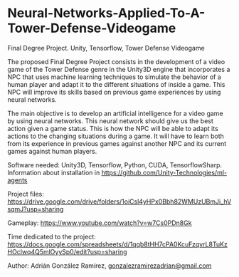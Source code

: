 # Neural-Networks-Applied-To-A-Tower-Defense-Videogame
Final Degree Project. Unity, Tensorflow, Tower Defense Videogame

The proposed Final Degree Project consists in the development of a video game of the Tower Defense genre in the Unity3D engine that incorporates a NPC that uses machine learning techniques to simulate the behavior of a human player and adapt it to the different
situations of inside a game. This NPC will improve its skills based on previous game experiences by using neural networks.

The main objective is to develop an artificial intelligence for a video game by using neural networks. This neural network should give us the best action given a game status. This is how the NPC will be able to adapt its actions to the changing situations during a game. It will have to learn both from its experience in previous games against another NPC and its current games against human players.

Software needed:
Unity3D, Tensorflow, Python, CUDA, TensorflowSharp. Information about installation in https://github.com/Unity-Technologies/ml-agents

Project files:
https://drive.google.com/drive/folders/1oiCsl4yHPx0Bbh82WMUzUBmJi_hVsqmJ?usp=sharing

Gameplay:
https://www.youtube.com/watch?v=w7Cs0PDn8Gk

Time dedicated to the project:
https://docs.google.com/spreadsheets/d/1qqb8tHH7cPA0KcuFzqvrL8TuKzHOcIwq4Q5mlOyySp0/edit?usp=sharing


Author: Adrián González Ramírez, gonzalezramirezadrian@gmail.com
